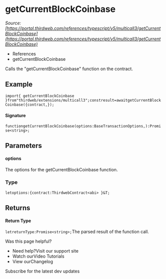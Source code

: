 # getCurrentBlockCoinbase

*Source: [https://portal.thirdweb.com/references/typescript/v5/multicall3/getCurrentBlockCoinbase](https://portal.thirdweb.com/references/typescript/v5/multicall3/getCurrentBlockCoinbase)*

* References
* getCurrentBlockCoinbase

Calls the "getCurrentBlockCoinbase" function on the contract.

## Example

`import{ getCurrentBlockCoinbase }from"thirdweb/extensions/multicall3";constresult=awaitgetCurrentBlockCoinbase({contract,});`
#### Signature

`functiongetCurrentBlockCoinbase(options:BaseTransactionOptions,):Promise<string>;`
## Parameters

#### options

The options for the getCurrentBlockCoinbase function.

### Type

`letoptions:{contract:ThirdwebContract<abi> }&T;`
## Returns

#### Return Type

`letreturnType:Promise<string>;`The parsed result of the function call.

Was this page helpful?

* Need help?Visit our support site
* Watch ourVideo Tutorials
* View ourChangelog

Subscribe for the latest dev updates

